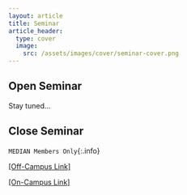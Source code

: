 ```yaml
---
layout: article
title: Seminar
article_header:
  type: cover
  image:
    src: /assets/images/cover/seminar-cover.png
---
```


<div class="article__content" markdown="1">

## Open Seminar
Stay tuned...

## Close Seminar
`MEDIAN Members Only`{:.info}

[\[Off-Campus Link\]](https://zhangyu601.cn4.quickconnect.cn/)

[\[On-Campus Link\]](http://10.20.70.42/)
</div>